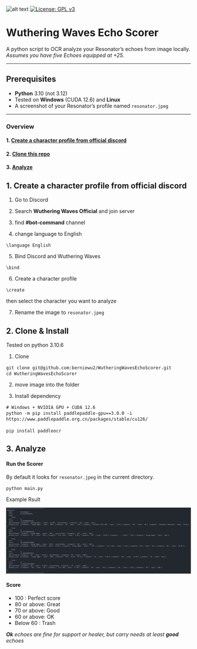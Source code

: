 ![alt text](https://img.shields.io/badge/python-3.10-blue)
[![License: GPL v3](https://img.shields.io/badge/License-GPLv3-blue.svg)](https://www.gnu.org/licenses/gpl-3.0)
# Wuthering Waves Echo Scorer

A python script to OCR analyze your Resonator’s echoes from image locally.\
_Assumes you have five Echoes equipped at +25._

---

## Prerequisites

- **Python** 3.10 (not 3.12)
- Tested on **Windows** (CUDA 12.6) and **Linux**  
- A screenshot of your Resonator’s profile named `resonator.jpeg`

---

### Overview

#### 1. [Create a character profile from official discord](#1-create-a-character-profile-from-official-discord)

#### 2. [Clone this repo](#2-clone-this-repo)

#### 3. [Analyze](#3-analyze)

## 1. Create a character profile from official discord

1. Go to Discord

2. Search **Wuthering Waves Official** and join server

3. find **#bot-command** channel

4. change language to English

```
\language English
```

5. Bind Discord and Wuthering Waves
```
\bind
```
6. Create a character profile
```
\create
```
then select the character you want to analyze

7. Rename the image to `resonator.jpeg`

## 2. Clone & Install

Tested on python 3.10.6

1. Clone
```
git clone git@github.com:berniewu2/WutheringWavesEchoScorer.git
cd WutheringWavesEchoScorer
```
2. move image into the folder

3. Install dependency

```
# Windows + NVIDIA GPU + CUDA 12.6
python -m pip install paddlepaddle-gpu==3.0.0 -i https://www.paddlepaddle.org.cn/packages/stable/cu126/

pip install paddleocr
```

## 3. Analyze

#### Run the Scorer
By default it looks for `resonator.jpeg` in the current directory.
```
python main.py
```
Example Rsult

![alt text](img/example_result.png)

#### Score

- 100 : Perfect score
- 80 or above: Great
- 70 or above: Good
- 60 or above: OK
- Below 60 : Trash

***Ok** echoes are fine for support or healer, but carry needs at least **good** echoes*
